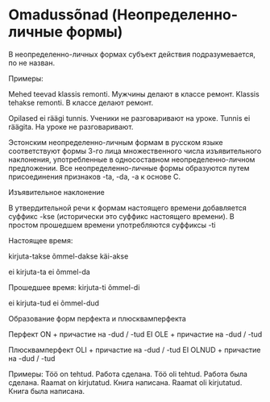 # Omadussõnad (Неопределенно-личные формы)

В неопределенно-личных формах субъект действия подразумевается, по не назван.

Примеры:

Mehed teevad klassis remonti. Мужчины делают в классе ремонт.
Klassis tehakse remonti. В классе делают ремонт.

Opilased ei räägi tunnis. Ученики не разговаривают на уроке.
Tunnis ei räägita. На уроке не разговаривают.


Эстонским неопределенно-личным формам в русском языке соответствуют формы 3-го лица множественного числа изъявительного наклонения, употребленные в односоставном неопределенно-личном предложении. Все неопределенно-личные формы образуются путем присоединения признаков -ta, -da, -а к основе С.

Изъявительное наклонение

В утвердительной речи к формам настоящего времени добавляется суффикс -kse (исторически это суффикс настоящего времени). В простом прошедшем времени употребляются суффиксы -ti 

Настоящее время:

kirjuta-takse
õmmel-dakse
käi-akse

ei kirjuta-ta
ei õmmel-da

Прошедшее время:
kirjuta-ti
õmmel-di

ei kirjuta-tud
ei õmmel-dud

Образование форм перфекта и плюсквамперфекта

Перфект
ON + причастие на -dud / -tud
EI OLE + причастие на -dud / -tud

Плюсквамперфект
OLI + причастие на -dud / -tud
EI OLNUD + причастие на -dud / -tud

Примеры:
Töö on tehtud. Работа сделана.
Töö oli tehtud. Работа была сделана.
Raamat on kirjutatud. Книга написана.
Raamat oli kirjutatud. Книга была написана.
